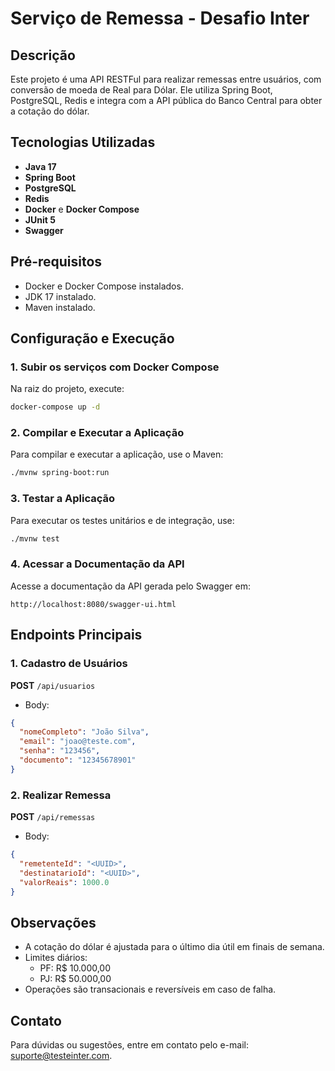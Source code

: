 # Serviço de Remessa - Desafio Inter

## Descrição
Este projeto é uma API RESTFul para realizar remessas entre usuários, com conversão de moeda de Real para Dólar. Ele utiliza Spring Boot, PostgreSQL, Redis e integra com a API pública do Banco Central para obter a cotação do dólar.

## Tecnologias Utilizadas
- **Java 17**
- **Spring Boot**
- **PostgreSQL**
- **Redis**
- **Docker** e **Docker Compose**
- **JUnit 5**
- **Swagger**

## Pré-requisitos
- Docker e Docker Compose instalados.
- JDK 17 instalado.
- Maven instalado.

## Configuração e Execução

### 1. Subir os serviços com Docker Compose
Na raiz do projeto, execute:
```bash
docker-compose up -d
```

### 2. Compilar e Executar a Aplicação
Para compilar e executar a aplicação, use o Maven:
```bash
./mvnw spring-boot:run
```

### 3. Testar a Aplicação
Para executar os testes unitários e de integração, use:
```bash
./mvnw test
```

### 4. Acessar a Documentação da API
Acesse a documentação da API gerada pelo Swagger em:
```
http://localhost:8080/swagger-ui.html
```

## Endpoints Principais

### 1. Cadastro de Usuários
**POST** `/api/usuarios`
- Body:
```json
{
  "nomeCompleto": "João Silva",
  "email": "joao@teste.com",
  "senha": "123456",
  "documento": "12345678901"
}
```

### 2. Realizar Remessa
**POST** `/api/remessas`
- Body:
```json
{
  "remetenteId": "<UUID>",
  "destinatarioId": "<UUID>",
  "valorReais": 1000.0
}
```

## Observações
- A cotação do dólar é ajustada para o último dia útil em finais de semana.
- Limites diários:
  - PF: R$ 10.000,00
  - PJ: R$ 50.000,00
- Operações são transacionais e reversíveis em caso de falha.

## Contato
Para dúvidas ou sugestões, entre em contato pelo e-mail: suporte@testeinter.com.
